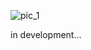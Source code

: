 
![pic_1](https://user-images.githubusercontent.com/9448387/69397493-03f5b800-0d19-11ea-8c38-57fa02a937af.png)

in development...
